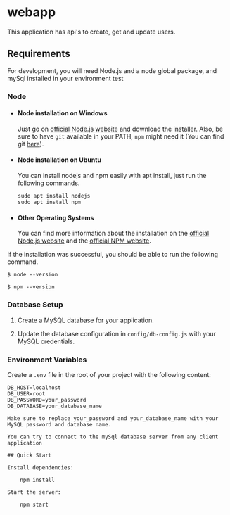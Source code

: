 # webapp
This application has api's to create, get and update users.
## Requirements

For development, you will need Node.js and a node global package, and mySql installed in your environment
test

### Node

- #### Node installation on Windows

  Just go on [official Node.js website](https://nodejs.org/) and download the installer.
Also, be sure to have `git` available in your PATH, `npm` might need it (You can find git [here](https://git-scm.com/)).

- #### Node installation on Ubuntu

  You can install nodejs and npm easily with apt install, just run the following commands.

      sudo apt install nodejs
      sudo apt install npm

- #### Other Operating Systems

  You can find more information about the installation on the [official Node.js website](https://nodejs.org/) and the [official NPM website](https://npmjs.org/).

If the installation was successful, you should be able to run the following command.

    $ node --version

    $ npm --version

### Database Setup

1. Create a MySQL database for your application.

2. Update the database configuration in `config/db-config.js` with your MySQL credentials.

### Environment Variables

Create a `.env` file in the root of your project with the following content:

```plaintext
DB_HOST=localhost
DB_USER=root
DB_PASSWORD=your_password
DB_DATABASE=your_database_name

Make sure to replace your_password and your_database_name with your MySQL password and database name.

You can try to connect to the mySql database server from any client application

## Quick Start

Install dependencies:

    npm install

Start the server:

    npm start 

